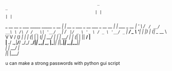 
                                            _                                   _            
                                           | |                                 | |           
  _ __   __ _ ___ _____      _____  _ __ __| |   __ _  ___ _ __   ___ _ __ __ _| |_ ___ _ __ 
 | '_ \ / _` / __/ __\ \ /\ / / _ \| '__/ _` |  / _` |/ _ \ '_ \ / _ \ '__/ _` | __/ _ \ '__|
 | |_) | (_| \__ \__ \\ V  V / (_) | | | (_| | | (_| |  __/ | | |  __/ | | (_| | ||  __/ |   
 | .__/ \__,_|___/___/ \_/\_/ \___/|_|  \__,_|  \__, |\___|_| |_|\___|_|  \__,_|\__\___|_|   
 | |                                             __/ |                                       
 |_|                                            |___/                                        
                                      
                                                                              

u can make a strong passwords with python gui script
